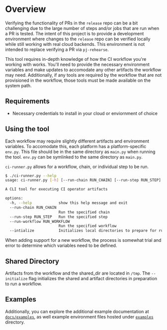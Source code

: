 # Overview

Verifying the functionality of PRs in the `release` repo can be a bit challenging due to the large number of steps and/or jobs that are run when a PR is tested. The intent of this project is to provide a development environment where changes to the `release` repo can be verified locally while still working with real cloud backends.  This environment is not intended to replace verifying a PR via `pj-rehearse`. 

This tool requires in-depth knowledge of how the CI workflow you're working with works. You'll need to provide the necessary environment variables and make updates to accomodate any 
other artifacts the workflow may need. Additionally, if any tools are required by the workflow that are not provisioned in the workflow, those tools must be made available on the system path.

## Requirements

- Necessary credentials to install in your cloud or enviornment of choice

## Using the tool

Each workflow may require slightly different artifacts and environment variables. To accomodate this, each platform has a platform-specific `env.py`. This file should be in the same directory as
`main.py` when running the tool. `env.py` can be symlinked to the same directory as `main.py`.

`ci-runner.py` allows for a workflow, chain, or individual step to be run. 

```sh
$ ./ci-runner.py --help
usage: ci-runner.py [-h] [--run-chain RUN_CHAIN] [--run-step RUN_STEP] [--run-workflow RUN_WORKFLOW] [--intialize]

A CLI tool for executing CI operator artifacts

options:
  -h, --help            show this help message and exit
  --run-chain RUN_CHAIN
                        Run the specified chain
  --run-step RUN_STEP   Run the specified step
  --run-workflow RUN_WORKFLOW
                        Run the specified workflow
  --intialize           Initializes local directories to prepare for running artifacts
```

When adding support for a new workflow, the process is somewhat trial and error to determine which variables need to be defined. 

## Shared Directory

Artifacts from the workflow and the shared_dir are located in `/tmp`. The `--initialize` flag initializes the shared and artifact directories
in preparation to run a workflow.


## Examples

Additionally, you can explore the additional example documentation
at [`docs/examples`](./docs/examples), as well example environment
files hosted under [`examples`](./examples) directory.
